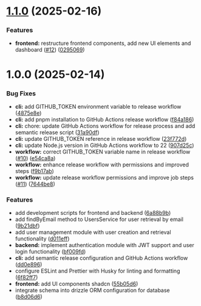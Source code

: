 # [1.1.0](https://github.com/KennethOlivas/voting-app-monorepo/compare/v1.0.0...v1.1.0) (2025-02-16)


### Features

* **frontend:** restructure frontend components, add new UI elements and dashboard ([#12](https://github.com/KennethOlivas/voting-app-monorepo/issues/12)) ([0295069](https://github.com/KennethOlivas/voting-app-monorepo/commit/02950694f98fb12783e4a9b4003ffcd7654e0e63))

# 1.0.0 (2025-02-14)


### Bug Fixes

* **cli:** add GITHUB_TOKEN environment variable to release workflow ([4875e8e](https://github.com/KennethOlivas/voting-app-monorepo/commit/4875e8ee56485ed2d847fd30559556cc9f25d1e5))
* **cli:** add pnpm installation to GitHub Actions release workflow ([f84a186](https://github.com/KennethOlivas/voting-app-monorepo/commit/f84a1863803d803d269ba98bfe06f260ab3aeb56))
* **cli:** chore: update GitHub Actions workflow for release process and add semantic release script ([31a90df](https://github.com/KennethOlivas/voting-app-monorepo/commit/31a90dfdf6c76d42c125b6157c5dd6c00038b147))
* **cli:** update GITHUB_TOKEN reference in release workflow ([23f772d](https://github.com/KennethOlivas/voting-app-monorepo/commit/23f772d7f072891dfeb20fe8c2600e32ad0450ce))
* **cli:** update Node.js version in GitHub Actions workflow to 22 ([907d25c](https://github.com/KennethOlivas/voting-app-monorepo/commit/907d25c3736a59da02fed0b521fa8d8cb13919e6))
* **workflow:** correct GITHUB_TOKEN variable name in release workflow ([#10](https://github.com/KennethOlivas/voting-app-monorepo/issues/10)) ([e54ca8a](https://github.com/KennethOlivas/voting-app-monorepo/commit/e54ca8a13ae39cc97aa852e6f482ccdc9ad41e92))
* **workflow:** enhance release workflow with permissions and improved steps ([f9b17ab](https://github.com/KennethOlivas/voting-app-monorepo/commit/f9b17ab592d44f2fd0ae9cbe5b1b07f649c6a072))
* **workflow:** update release workflow permissions and improve job steps ([#11](https://github.com/KennethOlivas/voting-app-monorepo/issues/11)) ([7644be8](https://github.com/KennethOlivas/voting-app-monorepo/commit/7644be818cc52d9ba2971545dd3a2aecb3eff03d))


### Features

* add development scripts for frontend and backend ([6a88b9b](https://github.com/KennethOlivas/voting-app-monorepo/commit/6a88b9b202384a76b1f44ada60c8a43fc6a0c924))
* add findByEmail method to UsersService for user retrieval by email ([9b21dbf](https://github.com/KennethOlivas/voting-app-monorepo/commit/9b21dbf517d63cc73e67a2064bd20fb4f7e56a85))
* add user management module with user creation and retrieval functionality ([d011eff](https://github.com/KennethOlivas/voting-app-monorepo/commit/d011eff6be5a9580be1db1a5f729f4061b93689a))
* **backend:** implement authentication module with JWT support and user login functionality ([bf009fd](https://github.com/KennethOlivas/voting-app-monorepo/commit/bf009fd0f6a405642ee7e78993369589f9bb52dd))
* **cli:** add semantic release configuration and GitHub Actions workflow ([dd0e896](https://github.com/KennethOlivas/voting-app-monorepo/commit/dd0e896479093591902d560d4fb7ddf9fc57e665))
* configure ESLint and Prettier with Husky for linting and formatting ([6f82ff7](https://github.com/KennethOlivas/voting-app-monorepo/commit/6f82ff797c155a9cee72811e3f8da134f8760d7c))
* **frontend:** add UI components shadcn ([55b05d6](https://github.com/KennethOlivas/voting-app-monorepo/commit/55b05d6a74d1ee06287d684ba3bb4a952b911356))
* integrate schema into drizzle ORM configuration for database ([b8d06d6](https://github.com/KennethOlivas/voting-app-monorepo/commit/b8d06d6681e4be1db0325436d18fad73f4c5016b))

